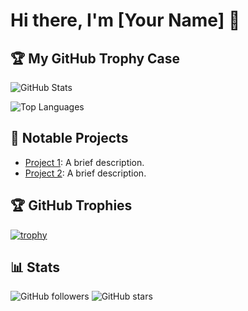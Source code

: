 # Hi there, I'm [Your Name] 👋

## 🏆 My GitHub Trophy Case

![GitHub Stats](https://github-readme-stats.vercel.app/api?username=your-username&show_icons=true&theme=radical)

![Top Languages](https://github-readme-stats.vercel.app/api/top-langs/?username=your-username&layout=compact&theme=radical)

## 🌟 Notable Projects
- [Project 1](https://github.com/your-username/project1): A brief description.
- [Project 2](https://github.com/your-username/project2): A brief description.

## 🏆 GitHub Trophies
[![trophy](https://github-profile-trophy.vercel.app/?username=your-username)](https://github.com/ryo-ma/github-profile-trophy)

## 📊 Stats
![GitHub followers](https://img.shields.io/github/followers/your-username?style=social)
![GitHub stars](https://img.shields.io/github/stars/your-username?style=social)

